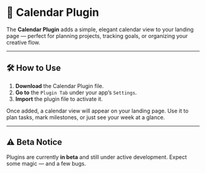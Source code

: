 # 📅 Calendar Plugin

The **Calendar Plugin** adds a simple, elegant calendar view to your landing page — perfect for planning projects, tracking goals, or organizing your creative flow.

---

## 🛠 How to Use

1. **Download** the Calendar Plugin file.
2. **Go to** the `Plugin Tab` under your app’s `Settings`.
3. **Import** the plugin file to activate it.

Once added, a calendar view will appear on your landing page. Use it to plan tasks, mark milestones, or just see your week at a glance.

---

## ⚠️ Beta Notice

Plugins are currently **in beta** and still under active development. Expect some magic — and a few bugs.
